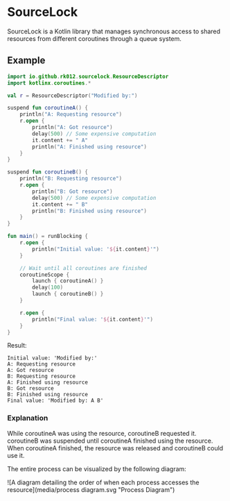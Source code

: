 # SourceLock

SourceLock is a Kotlin library that manages synchronous access 
to shared resources from different coroutines through a queue
system.

## Example

```kotlin
import io.github.rk012.sourcelock.ResourceDescriptor
import kotlinx.coroutines.*

val r = ResourceDescriptor("Modified by:")

suspend fun coroutineA() {
    println("A: Requesting resource")
    r.open {
        println("A: Got resource")
        delay(500) // Some expensive computation
        it.content += " A"
        println("A: Finished using resource")
    }
}

suspend fun coroutineB() {
    println("B: Requesting resource")
    r.open {
        println("B: Got resource")
        delay(500) // Some expensive computation
        it.content += " B"
        println("B: Finished using resource")
    }
}

fun main() = runBlocking {
    r.open {
        println("Initial value: '${it.content}'")
    }

    // Wait until all coroutines are finished
    coroutineScope {
        launch { coroutineA() }
        delay(100)
        launch { coroutineB() }
    }

    r.open {
        println("Final value: '${it.content}'")
    }
}
```

Result:

```
Initial value: 'Modified by:'
A: Requesting resource
A: Got resource
B: Requesting resource
A: Finished using resource
B: Got resource
B: Finished using resource
Final value: 'Modified by: A B'
```

### Explanation
While coroutineA was using the resource, coroutineB requested it.
coroutineB was suspended until coroutineA finished using the resource.
When coroutineA finished, the resource was released and coroutineB
could use it.

The entire process can be visualized by the following diagram:

![A diagram detailing the order of when each process accesses the resource](media/process diagram.svg "Process Diagram")
